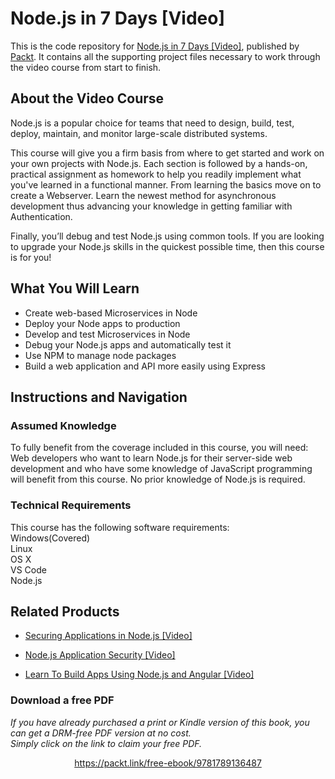 # Node.js in 7 Days [Video]
This is the code repository for [Node.js in 7 Days [Video]](https://www.packtpub.com/web-development/nodejs-7-days-video?utm_source=github&utm_medium=repository&utm_campaign=9781789136487), published by [Packt](https://www.packtpub.com/?utm_source=github). It contains all the supporting project files necessary to work through the video course from start to finish.
## About the Video Course
Node.js is a popular choice for teams that need to design, build, test, deploy, maintain, and monitor large-scale distributed systems. 

This course will give you a firm basis from where to get started and work on your own projects with Node.js. Each section is followed by a hands-on, practical assignment as homework to help you readily implement what you've learned in a functional manner. From learning the basics move on to create a Webserver. Learn the newest method for asynchronous development thus advancing your knowledge in getting familiar with Authentication. 

Finally, you’ll debug and test Node.js using common tools. If you are looking to upgrade your Node.js skills in the quickest possible time, then this course is for you! 

<H2>What You Will Learn</H2>
<DIV class=book-info-will-learn-text>
<UL>
<LI>Create web-based Microservices in Node 
<LI>Deploy your Node apps to production
<LI>Develop and test Microservices in Node
<LI>Debug your Node.js apps and automatically test it
<LI>Use NPM to manage node packages
<LI>Build a web application and API more easily using Express </LI></UL></DIV>

## Instructions and Navigation
### Assumed Knowledge
To fully benefit from the coverage included in this course, you will need:<br/>
Web developers who want to learn Node.js for their server-side web development and who have some knowledge of JavaScript programming will benefit from this course. No prior knowledge of Node.js is required.
### Technical Requirements
This course has the following software requirements:<br/>
Windows(Covered)<br/>
Linux<br/>
OS X<br/>
VS Code<br/>
Node.js<br/>

## Related Products
* [Securing Applications in Node.js [Video]](https://www.packtpub.com/web-development/securing-applications-nodejs-video?utm_source=github&utm_medium=repository&utm_campaign=9781789136791)

* [Node.js Application Security [Video]](https://www.packtpub.com/web-development/nodejs-application-security-video?utm_source=github&utm_medium=repository&utm_campaign=9781789133097)

* [Learn To Build Apps Using Node.js and Angular [Video]](https://www.packtpub.com/web-development/learn-build-apps-using-nodejs-and-angular-video?utm_source=github&utm_medium=repository&utm_campaign=9781789951677)

### Download a free PDF

 <i>If you have already purchased a print or Kindle version of this book, you can get a DRM-free PDF version at no cost.<br>Simply click on the link to claim your free PDF.</i>
<p align="center"> <a href="https://packt.link/free-ebook/9781789136487">https://packt.link/free-ebook/9781789136487 </a> </p>